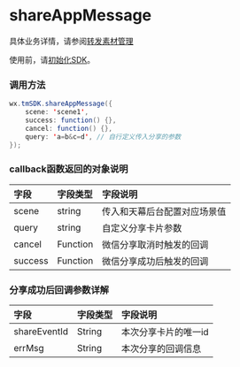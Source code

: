 # shareAppMessage

具体业务详情，请参阅[转发素材管理](https://www.yuque.com/eqrk37/gk0pcl/qe85sm)

使用前，请[初始化SDK](https://www.yuque.com/eqrk37/gk0pcl/xbni48)。

### **调用方法**

```java
wx.tmSDK.shareAppMessage({
    scene: 'scene1',
    success: function() {},
    cancel: function() {},
    query: 'a=b&c=d', // 自行定义传入分享的参数
});
```

### **callback函数返回的对象说明**

| 字段 | 字段类型 | 字段说明 |
| :--- | :--- | :--- |
| scene | string | 传入和天幕后台配置对应场景值 |
| query | string | 自定义分享卡片参数 |
| cancel | Function | 微信分享取消时触发的回调 |
| success | Function | 微信分享成功后触发的回调 |

### **分享成功后回调参数详解**

| 字段 | 字段类型 | 字段说明 |
| :--- | :--- | :--- |
| shareEventId | String | 本次分享卡片的唯一id |
| errMsg | String | 本次分享的回调信息 |

